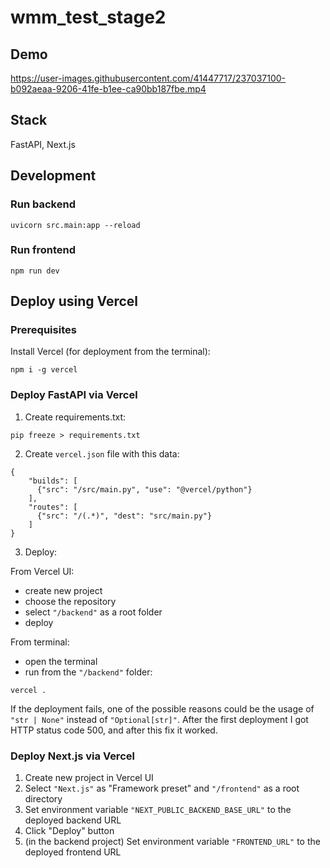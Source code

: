# wmm_test_stage2
## Demo
https://user-images.githubusercontent.com/41447717/237037100-b092aeaa-9206-41fe-b1ee-ca90bb187fbe.mp4

## Stack
FastAPI, Next.js

## Development
### Run backend
```
uvicorn src.main:app --reload
```

### Run frontend
```
npm run dev
```

## Deploy using Vercel
### Prerequisites
Install Vercel (for deployment from the terminal):
```
npm i -g vercel
```

### Deploy FastAPI via Vercel
1. Create requirements.txt:
```
pip freeze > requirements.txt
```
2. Create `vercel.json` file with this data:
```
{
    "builds": [
      {"src": "/src/main.py", "use": "@vercel/python"}
    ],
    "routes": [
      {"src": "/(.*)", "dest": "src/main.py"}
    ]
}
```
3. Deploy:

From Vercel UI:
- create new project
- choose the repository
- select `"/backend"` as a root folder
- deploy

From terminal:
- open the terminal
- run from the `"/backend"` folder:
```
vercel .
```

If the deployment fails, one of the possible reasons could be the usage of `"str | None"` instead of `"Optional[str]"`. After the first deployment I got HTTP status code 500, and after this fix it worked.

### Deploy Next.js via Vercel
1. Create new project in Vercel UI
2. Select `"Next.js"` as "Framework preset" and `"/frontend"` as a root directory
3. Set environment variable `"NEXT_PUBLIC_BACKEND_BASE_URL"` to the deployed backend URL
4. Click "Deploy" button
5. (in the backend project) Set environment variable `"FRONTEND_URL"` to the deployed frontend URL
